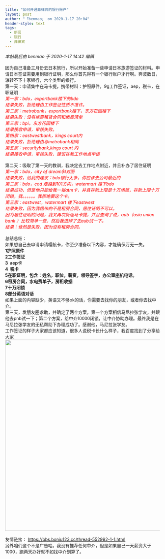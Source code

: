 ```yaml
---
title: "如何开通菲律宾的银行账户"
layout: post
author: "「benmao」 on 2020-1-17 20:04"
header-style: text
tags:
  - 新闻
  - 银行
  - 菲律宾
---
```


<head></head>
<body>
 <i class="pstatus"> 本帖最后由 benmao 于 2020-1-17 14:42 编辑 </i>
 <br> 
 <br> 因为自己准备三月份去日本旅行，所以开始准备一些申请日本旅游签证的材料。申请日本签证需要用到银行证明，那么你首先得有一个银行账户才行啊。奔波数日，辗转不下十家银行，六个类型的银行。
 <br> 第一天：申请集中在马卡提，携带材料：护照原件，9g工作签证，aep，税卡，在职证明
 <br> 
 <i><font color="#ff0000">第一家：bdo，exportbank楼下的bdo</font></i>
 <br> 
 <i><font color="#ff0000">结果失败，拒绝理由工作签证性质不准许。</font></i>
 <br> 
 <i><font color="#ff0000">第二家：metrobank，exportbank楼下，东方花园楼下</font></i>
 <br> 
 <i><font color="#ff0000">结果失败：没有携带租赁合同和缴费清单</font></i>
 <br> 
 <i><font color="#ff0000">第三家：bpi，东方花园楼下</font></i>
 <br> 
 <i><font color="#ff0000">结果接收申请，审核失败。</font></i>
 <br> 
 <i><font color="#ff0000">第四家：eastwestbank，kings court内</font></i>
 <br> 
 <i><font color="#ff0000">结果失败，拒绝理由与metrobank相同</font></i>
 <br> 
 <i><font color="#ff0000">第五家：securitybank,kings court 内</font></i>
 <br> 
 <i><font color="#ff0000">结果接收申请，审核失败，建议在我工作地点申请</font></i>
 <br> 
 <br> 第二天：吸取了第一天的教训，我决定去工作地点附近，并且补办了居住证明
 <br> 
 <font color="#ff0000"><i>第一家：bdo，city of dream斜对面<br> 结果失败，给我的建议：bdo银行太多，你应该去公司最近的<br> 第二家：bdo，cod 走路到101方向，watermart 楼下bdo<br> 结果成功，但是他只能给我一张atm卡，并且存款上限是十万闭锁，存款上限十万闭锁，我。。。。。。我拒绝要这个卡。<br> 第三家：eastwest，watermart 楼下eastwest<br> 结果失败，因为我携带的不是租房合同，居住证明不可以。<br> 因为居住证明的问题，我又再次折返马卡提，并且查询了说，aub（asia union bank ）比较简单一些，然后我选择了去aub试一下。<br> 结果：依然是失败。因为没有租房合同。</i></font>
 <br> 
 <br> 总结总结：
 <br> 如果想自己去申请申请嘤航卡，你至少准备以下内容，才能确保万无一失。
 <br> 
 <strong>1护照原件<br> 2工作签证<br> 3&nbsp;&nbsp;aep卡<br> 4&nbsp;&nbsp;税卡<br> 5在职证明，包含：姓名，职位，薪资，领导签字，办公室座机电话。<br> 6租房合同，水电费单子，房租收据<br> 7十万闭锁<br> 8部分英语对话</strong>
 <br> 如果上面的内容缺少，英语又不够ok的话，你需要去找你的朋友，或者你去找中介。
 <br> 第三天，发朋友圈求助，并确定了两个方案，第一个方案相信马尼拉张学友，并跟他去pnb试一下；第二个方案，给中介10000闭锁，让中介协助办理。最终我是在马尼拉张学友的无私帮助下办理成功了。感谢他，马尼拉张学友。
 <br> 工作签证的样子大家都应该知道，很多人说税卡长什么样子，我百度找到了分享给大家
 <br> 
 <ignore_js_op> 
  <img aid="1327765" src="https://bbs.boniu123.cc/data/attachment/forum/202001/16/205334t4669rcuag8rsra8.png" zoomfile="data/attachment/forum/202001/16/205334t4669rcuag8rsra8.png" file="data/attachment/forum/202001/16/205334t4669rcuag8rsra8.png" width="621" inpost="1"> 
  <div class="tip tip_4 aimg_tip" id="aimg_1327765_menu" style="position: absolute; display: none" disautofocus="true"> 
   <div class="xs0"> 
    <p><strong>12345678.png</strong> <em class="xg1">(241.21 KB, 下载次数: 0)</em></p> 
    <p> <a href="forum.php?mod=attachment&amp;aid=MTMyNzc2NXwwNGI1YmY3ZHwxNTc5Mjg2MzEyfDB8NTUyNTcx&amp;nothumb=yes" target="_blank">下载附件</a> &nbsp;<a href="javascript:;" onclick="showWindow(this.id, this.getAttribute('url'), 'get', 0);" id="savephoto_1327765" url="home.php?mod=spacecp&amp;ac=album&amp;op=saveforumphoto&amp;aid=1327765&amp;handlekey=savephoto_1327765">保存到相册</a> </p> 
    <p class="xg1 y"><span title="2020-1-16 20:53">前天&nbsp;20:53</span> 上传</p> 
   </div> 
   <div class="tip_horn"></div> 
  </div> 
 </ignore_js_op> 
 <br> 
 <br> 友情链接：
 <a href="https://bbs.boniu123.cc/thread-552992-1-1.html" target="_blank">https://bbs.boniu123.cc/thread-552992-1-1.html</a>
 <br> 另外咱们这个不是广告哈。我没有推荐任何中介，但是如果自己一天薪资大于1000，跑两天办好就不如找中介划算了。
 <br> 
 <br> 
 <br> 
 <br> 
 <br> 
 <br> 
 <br> 
 <br>
</body>


